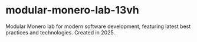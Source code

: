 # modular-monero-lab-13vh
Modular Monero lab for modern software development, featuring latest best practices and technologies. Created in 2025.
